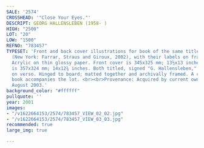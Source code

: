 ```yaml
---
SALE: '2574'
CROSSHEAD: '"Close Your Eyes."'
DESCRIPT: GEORG HALLENSLEBEN (1958- )
HIGH: "2500"
LOT: "20"
LOW: "1500"
REFNO: "783457"
TYPESET: 'Front and back cover illustrations for book of the same title by Kate Banks
  (New York: Farrar, Straus and Giroux, 2002), with their labels on frame backing.
  Acrylic on thin glossy paper. Front cover is 345x325 mm; 13½x13 inches. Back cover
  is 357x324 mm; 14x12¾ inches. Both titled, signed "G. Hallensleben," and dated 2001
  on verso. Hinged to board; matted together and archivally framed. A copy of the
  book accompanies the lot. <br><br>Provenance: Acquired by current owner from Storyopolis,
  August 2003.'
background_color: "#ffffff"
pullquote: ''
year: 2001
images:
- "/v1622664153/2574/783457_VIEW_02_02.jpg"
- "/v1622664153/2574/783457_VIEW_03_03.jpg"
recommended: true
large_img: true

---
```

